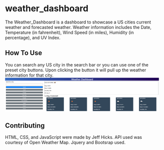 # weather_dashboard
The Weather_Dashboard is a dashboard to showcase a US cities current weather and forecasted weather. Weather information includes the Date, Temperature (in fahrenheit), Wind Speed (in miles), Humidity (in percentage), and UV Index.

## How To Use
You can search any US city in the search bar or you can use one of the preset city buttons. Upon clicking the button it will pull up the weather information for that city.
![Alt Text](weather_dashboard.gif)

## Contributing
HTML, CSS, and JavaScript were made by Jeff Hicks. API used was courtesy of Open Weather Map. Jquery and Bootsrap used.  
